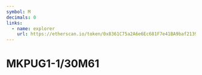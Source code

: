 ```yaml
---
symbol: M
decimals: 0
links:
  - name: explorer
    url: https://etherscan.io/token/0x8361C75a2A6e6Ec681F7e41BA9baf21396A1A3Bf
---
```


# MKPUG1-1/30M61
